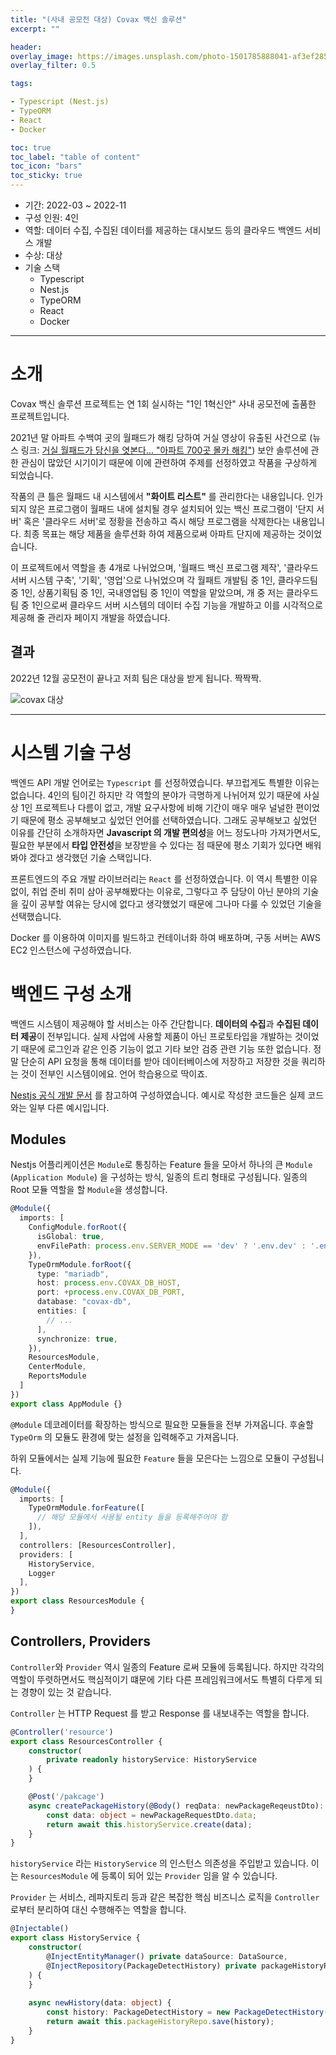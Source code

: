 ```yaml
---
title: "(사내 공모전 대상) Covax 백신 솔루션"
excerpt: ""

header:
overlay_image: https://images.unsplash.com/photo-1501785888041-af3ef285b470?ixlib=rb-1.2.1&ixid=eyJhcHBfaWQiOjEyMDd9&auto=format&fit=crop&w=1350&q=80
overlay_filter: 0.5

tags:

- Typescript (Nest.js)
- TypeORM
- React
- Docker

toc: true
toc_label: "table of content"
toc_icon: "bars"
toc_sticky: true
---
```


- 기간: 2022-03 ~ 2022-11
- 구성 인원: 4인
- 역할: 데이터 수집, 수집된 데이터를 제공하는 대시보드 등의 클라우드 백엔드 서비스 개발
- 수상: 대상
- 기술 스택
  - Typescript
  - Nest.js
  - TypeORM
  - React
  - Docker

---

# 소개

Covax 백신 솔루션 프로젝트는 연 1회 실시하는 "1인 1혁신안" 사내 공모전에 출품한 프로젝트입니다.

2021년 말 아파트 수백여 곳의 월패드가 해킹 당하여 거실 영상이 유출된 사건으로
(뉴스 링크: [거실 월패드가 당신을 엿본다... "아파트 700곳 몰카 해킹"](https://n.news.naver.com/mnews/article/023/0003655824?sid=102))
보안 솔루션에 관한 관심이 많았던 시기이기 때문에 이에 관련하여 주제를 선정하였고 작품을 구상하게 되었습니다.

작품의 큰 틀은 월패드 내 시스템에서 **"화이트 리스트"** 를 관리한다는 내용입니다. 인가되지 않은 프로그램이 월패드 내에 설치될 경우
설치되어 있는 백신 프로그램이 '단지 서버' 혹은 '클라우드 서버'로 정황을 전송하고 즉시 해당 프로그램을 삭제한다는 내용입니다.
최종 목표는 해당 제품을 솔루션화 하여 제품으로써 아파트 단지에 제공하는 것이었습니다.

이 프로젝트에서 역할을 총 4개로 나뉘었으며, '월패드 백신 프로그램 제작', '클라우드 서버 시스템 구축', '기획', '영업'으로 나뉘었으며
각 월패트 개발팀 중 1인, 클라우드팀 중 1인, 상품기획팀 중 1인, 국내영업팀 중 1인이 역할을 맡았으며, 개 중 저는 클라우드팀 중 1인으로써
클라우드 서버 시스템의 데이터 수집 기능을 개발하고 이를 시각적으로 제공해 줄 관리자 페이지 개발을 하였습니다.


## 결과

2022년 12월 공모전이 끝나고 저희 팀은 대상을 받게 됩니다. 짝짝짝.

![covax 대상](/images/covax/covax-prize.png)

---

# 시스템 기술 구성

백엔드 API 개발 언어로는 `Typescript` 를 선정하였습니다. 부끄럽게도 특별한 이유는 없습니다. 4인의 팀이긴 하지만
각 역할의 분야가 극명하게 나뉘어져 있기 때문에 사실상 1인 프로젝트나 다름이 없고, 개발 요구사항에 비해 기간이 매우 매우 널널한
편이었기 때문에 평소 공부해보고 싶었던 언어를 선택하였습니다. 그래도 공부해보고 싶었던 이유를 간단히 소개하자면
**Javascript 의 개발 편의성**을 어느 정도나마 가져가면서도, 필요한 부분에서 **타입 안전성**을 보장받을 수 있다는 점 때문에
평소 기회가 있다면 배워봐야 겠다고 생각했던 기술 스택입니다.

프론트엔드의 주요 개발 라이브러리는 `React` 를 선정하였습니다. 이 역시 특별한 이유 없이, 취업 준비 취미 삼아 공부해봤다는 이유로,
그렇다고 주 담당이 아닌 분야의 기술을 깊이 공부할 여유는 당시에 없다고 생각했었기 때문에 그나마 다룰 수 있었던 기술을 선택했습니다.

Docker 를 이용하여 이미지를 빌드하고 컨테이너화 하여 배포하며, 구동 서버는 AWS EC2 인스턴스에 구성하였습니다.

# 백엔드 구성 소개

백엔드 시스템이 제공해야 할 서비스는 아주 간단합니다. **데이터의 수집**과 **수집된 데이터 제공**이 전부입니다. 실제 사업에 사용할
제품이 아닌 프로토타입을 개발하는 것이었기 때문에 로그인과 같은 인증 기능이 없고 기타 보안 검증 관련 기능 또한 없습니다.
정말 단순히 API 요청을 통해 데이터를 받아 데이터베이스에 저장하고 저장한 것을 쿼리하는 것이 전부인 시스템이에요.
언어 학습용으로 딱이죠.

[Nestjs 공식 개발 문서](https://docs.nestjs.com/) 를 참고하여 구성하였습니다. 예시로 작성한 코드들은 실제 코드와는
일부 다른 예시입니다.

## Modules

Nestjs 어플리케이션은 `Module`로 통칭하는 Feature 들을 모아서 하나의 큰 `Module` (`Application Module`) 을 구성하는
방식, 일종의 트리 형태로 구성됩니다. 일종의 Root 모듈 역할을 할 `Module`을 생성합니다.

```typescript
@Module({
  imports: [
    ConfigModule.forRoot({
      isGlobal: true,
      envFilePath: process.env.SERVER_MODE == 'dev' ? '.env.dev' : '.env.local'
    }),
    TypeOrmModule.forRoot({
      type: "mariadb",
      host: process.env.COVAX_DB_HOST,
      port: +process.env.COVAX_DB_PORT,
      database: "covax-db",
      entities: [
        // ...
      ],
      synchronize: true,
    }),
    ResourcesModule,
    CenterModule,
    ReportsModule
  ]
})
export class AppModule {}
```

`@Module` 데코레이터를 확장하는 방식으로 필요한 모듈들을 전부 가져옵니다. 후술할 `TypeOrm` 의 모듈도 환경에 맞는 설정을
입력해주고 가져옵니다.

하위 모듈에서는 실제 기능에 필요한 `Feature` 들을 모은다는 느낌으로 모듈이 구성됩니다.

```typescript
@Module({
  imports: [
    TypeOrmModule.forFeature([
      // 해당 모듈에서 사용될 entity 들을 등록해주어야 함
    ]),
  ],
  controllers: [ResourcesController],
  providers: [
    HistoryService,
    Logger
  ],
})
export class ResourcesModule {
}
```

## Controllers, Providers

`Controller`와 `Provider` 역시 일종의 Feature 로써 모듈에 등록됩니다. 하지만 각각의 역할이 뚜렷하면서도 핵심적이기 떄문에
기타 다른 프레임워크에서도 특별히 다루게 되는 경향이 있는 것 같습니다.

`Controller` 는 HTTP Request 를 받고 Response 를 내보내주는 역할을 합니다.

```typescript
@Controller('resource')
export class ResourcesController {
    constructor(
        private readonly historyService: HistoryService
    ) {
    }

    @Post('/pakcage')
    async createPackageHistory(@Body() reqData: newPackageReqeustDto): Promise<object> {
        const data: object = newPackageRequestDto.data;
        return await this.historyService.create(data);
    }
}
```

`historyService` 라는 `HistoryService` 의 인스턴스 의존성을 주입받고 있습니다. 이는 `ResourcesModule` 에
등록이 되어 있는 `Provider` 임을 알 수 있습니다.

`Provider` 는 서비스, 레파지토리 등과 같은 복잡한 핵심 비즈니스 로직을 
`Controller` 로부터 분리하여 대신 수행해주는 역할을 합니다.

```typescript
@Injectable()
export class HistoryService {
    constructor(
        @InjectEntityManager() private dataSource: DataSource,
        @InjectRepository(PackageDetectHistory) private packageHistoryRepo: Repository<PackageDetectHistory>
    ) {
    }
    
    async newHistory(data: object) {
        const history: PackageDetectHistory = new PackageDetectHistory();
        return await this.packageHistoryRepo.save(history);
    }
}
```